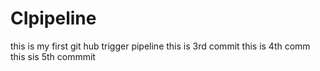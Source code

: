 # CIpipeline
this is my first git hub trigger pipeline 
this is 3rd commit
this is 4th comm
this sis 5th commmit
